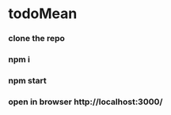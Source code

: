 # todoMean


### clone the repo

### npm i

### npm start

### open in browser http://localhost:3000/
